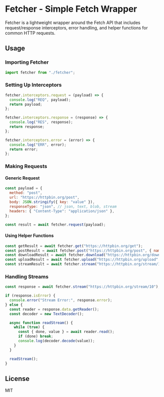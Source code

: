# Fetcher - Simple Fetch Wrapper

Fetcher is a lightweight wrapper around the Fetch API that includes request/response interceptors, error handling, and helper functions for common HTTP requests.

## Usage

### Importing Fetcher

```javascript
import fetcher from "./fetcher";
```

### Setting Up Interceptors

```javascript
fetcher.interceptors.request = (payload) => {
  console.log("REQ", payload);
  return payload;
};

fetcher.interceptors.response = (response) => {
  console.log("RES", response);
  return response;
};

fetcher.interceptors.error = (error) => {
  console.log("ERR", error);
  return error;
};
```

### Making Requests

#### Generic Request

```javascript
const payload = {
  method: "post",
  url: "https://httpbin.org/post",
  body: JSON.stringify({ key: "value" }),
  responseType: "json", // json, text, blob, stream
  headers: { "Content-Type": "application/json" },
};

const result = await fetcher.request(payload);
```

#### Using Helper Functions

```javascript
const getResult = await fetcher.get("https://httpbin.org/get");
const postResult = await fetcher.post("https://httpbin.org/post", { name: "John Doe" });
const downloadResult = await fetcher.download("https://httpbin.org/download");
const uploadResult = await fetcher.upload("https://httpbin.org/upload", formData);
const streamResult = await fetcher.stream("https://httpbin.org/stream/10");
```

### Handling Streams

```javascript
const response = await fetcher.stream("https://httpbin.org/stream/10");

if (response.isError) {
  console.error("Stream Error:", response.error);
} else {
  const reader = response.data.getReader();
  const decoder = new TextDecoder();

  async function readStream() {
    while (true) {
      const { done, value } = await reader.read();
      if (done) break;
      console.log(decoder.decode(value));
    }
  }

  readStream();
}
```

## License

MIT
